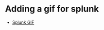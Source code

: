 # Adding a gif for splunk 
- [Splunk GIF](https://github.com/Guardian-Techonologies/.github/assets/105889414/8f9e46cc-10a3-4787-bb98-351b3278c2b6)
